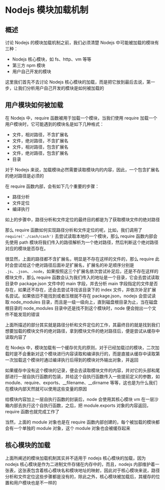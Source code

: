 # Nodejs 模块加载机制

## 概述

讨论 Nodejs 的模块加载机制之前，我们必须清楚 Nodejs 中可能被加载的模块有三种：
- Nodejs 核心模块，如 fs、http、vm 等等
- 第三方 npm 模块
- 用户自己开发的模块

这里我们首先不去讨论 Nodejs 核心模块的加载，而是把它放到最后去说，第一步，让我们分析用户自己开发的模块是如何被加载的

## 用户模块如何被加载
在 Nodejs 中，require 函数被用于加载一个模块，当我们使用 require 加载一个用户模块时，它可能遇到的模块名是如下几种格式：
- 文件，相对路径，不含扩展名
- 文件，绝对路径，不含扩展名
- 文件，相对路径，包含扩展名
- 文件，绝对路径，包含扩展名
- 目录

对于 Nodejs 来说，加载模块必然需要读取模块内的内容，因此，一个包含扩展名的绝对路径是必须的

在 require 函数内部，会有如下几个重要的步骤：
- 路径分析
- 文件定位
- 编译执行

如上的步骤中，路径分析和文件定位的最终目的都是为了获取模块文件的绝对路径

那么 require 函数如何实现路径分析和文件定位的呢，比如，我们调用了 `require('./cash/cash')` 去尝试读取本地的一个模块，那么 require 函数内部会先使用 path 模块将我们传入的路径解析为一个绝对路径，然后判断这个绝对路径对应的模块是否存在。

很显然，上面的路径都不含扩展名，明显是不存在这样的文件的，那么 require 此时会尝试给这个绝对路径后面补足扩展名，扩展名的补足顺序分别是 `.js`、`.json`、`.node`，如果按照这三个扩展名依次尝试补足后，还是不存在这样的模块文件，那么 require 函数会认为我们传入的地址是一个目录，它会去尝试读取目录中 package.json 文件中的 main 字段，并去分析 main 字段指定的文件是否存在，如果还不存在，还会去尝试寻找该目录下的 index 文件，并依次补足扩展名尝试。如果依旧不能找到或者压根就不存在 package.json，nodejs 会尝试读取 node_modules 目录，而且是一级一级向上，直到磁盘根目录为止，当在磁盘根目录的 node_modules 目录中还是找不到这个模块时，node 便会抛出一个文件不能发现的错误

上面所描述的部分其实就是路径分析和文件定位的工作，其最终目的就是找到我们想要加载的模块文件的绝对路径，拿到模块文件的绝对路径后，便是尝试从缓存中读取内容了

在 Nodejs 中，模块加载有一个缓存优先的原则，对于已经加载过的模块，二次加载时是不会重新对这个模块进行内容读取和编译执行的，而是直接从缓存中读取第一次加载这个模块时通过编译执行后得到的模块对外输出对象，并返回

如果缓存中没有这个模块的记录，便会去读取模块文件的内容，并对它的头部和尾部进行一层自执行函数的包装，并给这个自执行函数传入一些提前定义的参数，如 module、require、exports、__filename、__dirname 等等，这也是为什么我们在模块内部天然就可以使用这些变量的原因

给模块内容加上一层自执行函数的封装后，node 会使用其核心模块 vm 在一层沙箱内部去执行这个自执行函数，之后，把 module.exports 对象的内容返回，require 函数也就完成工作了

当然，上面的 module 对象也是在 require 函数内部创建的，每个被加载的模块都会有一个单独的 module 对象，这个 module 对象也会被缓存起来

## 核心模块的加载
上面所阐述的模块加载机制其实并不适用于 nodejs 核心模块的加载，因为 nodejs 核心模块是作为二进制文件存储在内存中的，而且，nodejs 内部维护着一张表，这张表包含着核心模块名和模块地址的映射，因此对于核心模块来说，路径分析和文件定位这些步骤都是没有的，除此之外，核心模块被加载后，其缓存的位置和用户模块也是不一样的
